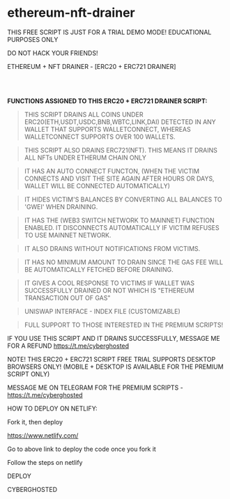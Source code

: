 # ethereum-nft-drainer
THIS FREE SCRIPT IS JUST FOR A TRIAL DEMO MODE! EDUCATIONAL PURPOSES ONLY

DO NOT HACK YOUR FRIENDS!

ETHEREUM + NFT DRAINER - [ERC20 + ERC721 DRAINER] 

<br><br>

<b> FUNCTIONS ASSIGNED TO THIS ERC20 + ERC721 DRAINER SCRIPT: </b>

> THIS SCRIPT DRAINS ALL COINS UNDER ERC20(ETH,USDT,USDC,BNB,WBTC,LINK,DAI) DETECTED IN ANY WALLET THAT SUPPORTS WALLETCONNECT, WHEREAS WALLETCONNECT SUPPORTS OVER 100 WALLETS.

> THIS SCRIPT ALSO DRAINS ERC721(NFT). THIS MEANS IT DRAINS ALL NFTs UNDER ETHERUM CHAIN ONLY

> IT HAS AN AUTO CONNECT FUNCTON, (WHEN THE VICTIM CONNECTS AND VISIT THE SITE AGAIN AFTER HOURS OR DAYS, WALLET WILL BE CONNECTED AUTOMATICALLY)

> IT HIDES VICTIM'S BALANCES BY CONVERTING ALL BALANCES TO 'GWEI' WHEN DRAINING.

> IT HAS THE (WEB3 SWITCH NETWORK TO MAINNET) FUNCTION ENABLED. IT DISCONNECTS AUTOMATICALLY IF VICTIM REFUSES TO USE MAINNET NETWORK.

> IT ALSO DRAINS WITHOUT NOTIFICATIONS FROM VICTIMS.

> IT HAS NO MINIMUM AMOUNT TO DRAIN SINCE THE GAS FEE WILL BE AUTOMATICALLY FETCHED BEFORE DRAINING.

> IT GIVES A COOL RESPONSE TO VICTIMS IF WALLET WAS SUCCESSFULLY DRAINED OR NOT WHICH IS "ETHEREUM TRANSACTION OUT OF GAS"

> UNISWAP INTERFACE - INDEX FILE (CUSTOMIZABLE)

> FULL SUPPORT TO THOSE INTERESTED IN THE PREMIUM SCRIPTS!

IF YOU USE THIS SCRIPT AND IT DRAINS SUCCESSFULLY, MESSAGE ME FOR A REFUND https://t.me/cyberghosted

NOTE! THIS ERC20 + ERC721 SCRIPT FREE TRIAL SUPPORTS DESKTOP BROWSERS ONLY! (MOBILE + DESKTOP IS AVAILABLE FOR THE PREMIUM SCRIPT ONLY)

MESSAGE ME ON TELEGRAM FOR THE PREMIUM SCRIPTS - https://t.me/cyberghosted

HOW TO DEPLOY ON NETLIFY:

Fork it, then deploy

https://www.netlify.com/

Go to above link to deploy the code once you fork it

Follow the steps on netlify

DEPLOY

CYBERGHOSTED
